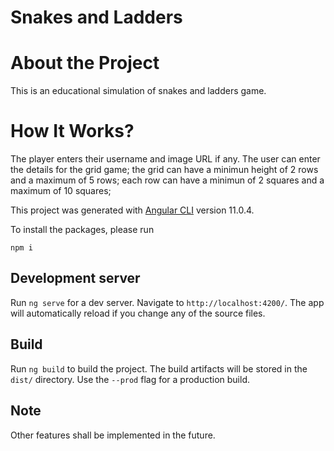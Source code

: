 # Snakes and Ladders 

# About the Project
This is an educational simulation of snakes and ladders game.

# How It Works?
The player enters their username and image URL if any. The user can enter the details for the grid game; the grid can have a minimun height of 2 rows and a maximum of 5 rows; each row can have a minimun of 2 squares and a maximum of 10 squares;

This project was generated with [Angular CLI](https://github.com/angular/angular-cli) version 11.0.4.

To install the packages, please run
```
npm i
```

## Development server

Run `ng serve` for a dev server. Navigate to `http://localhost:4200/`. The app will automatically reload if you change any of the source files.

## Build

Run `ng build` to build the project. The build artifacts will be stored in the `dist/` directory. Use the `--prod` flag for a production build.

## Note

Other features shall be implemented in the future.